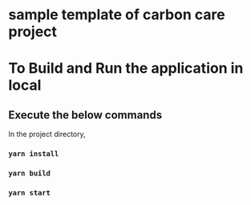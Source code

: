 # sample template of carbon care project
# To Build and Run the application in local

## Execute the below commands

In the project directory,

### `yarn install`

### `yarn build`

### `yarn start`

